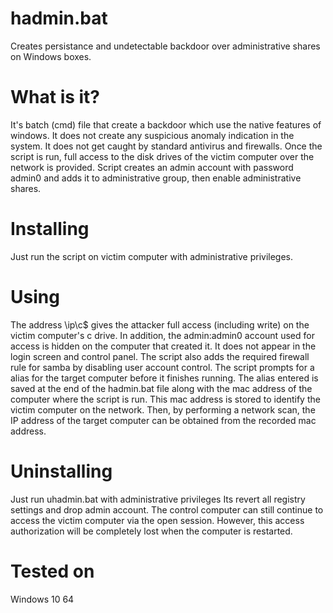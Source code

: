 # hadmin.bat
Creates persistance and undetectable backdoor over administrative shares on Windows boxes.
# What is it?
It's batch (cmd) file that create a backdoor which use the native features of windows. It does not create any suspicious anomaly indication in the system. It does not get caught by standard antivirus and firewalls. Once the script is run, full access to the disk drives of the victim computer over the network is provided. Script creates an admin account with password admin0 and adds it to administrative group, then enable administrative shares. 
# Installing
Just run the script on victim computer with administrative privileges. 
# Using
The address \\ip\c$ gives the attacker full access (including write) on the victim computer's c drive. In addition, the admin:admin0 account used for access is hidden on the computer that created it. It does not appear in the login screen and control panel. The script also adds the required firewall rule for samba by disabling user account control. The script prompts for a alias for the target computer before it finishes running. The alias entered is saved at the end of the hadmin.bat file along with the mac address of the computer where the script is run. This mac address is stored to identify the victim computer on the network. Then, by performing a network scan, the IP address of the target computer can be obtained from the recorded mac address.
# Uninstalling
Just run uhadmin.bat with administrative privileges Its revert all registry settings and drop admin account.  The control computer can still continue to access the victim computer via the open session. However, this access authorization will be completely lost when the computer is restarted.
# Tested on
Windows 10 64
